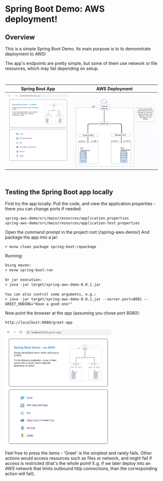 # Spring Boot Demo: AWS deployment!

## Overview
This is a simple Spring Boot Demo.
Its main purpose is to to demonstrate deployment to AWS!

The app's endpoints are pretty simple, but some of them use network or file resources, which
may fail depending on setup.

<br/>

|Spring Boot App|AWS Deployment|
|---------------|--------------|
|<img alt="app" raw="true" src="docs/doc-img/tester_app_large.png" width="350"/>&nbsp;&nbsp;&nbsp;|&nbsp;&nbsp;&nbsp;<img alt="diagram" raw="true" src="docs/doc-img/diagram-lb.png" width="450"/>|

<br/>

## Testing the Spring Boot app locally
First try the app locally:
Pull the code, and view the application.properties - there you can change ports if needed:
```
spring-aws-demo/src/main/resources/application.properties
spring-aws-demo/src/main/resources/application-test.properties
```
Open the command prompt in the project root (/spring-aws-demo/)
And package the app into a jar:
``` 
> mvnw clean package spring-boot:repackage
```
Running: 
```
Using maven:
> mvnw spring-boot:run

Or jar execution:
> java -jar target/spring-aws-demo-0.0.1.jar

You can also control some arguments, e.g.:
> java -jar target/spring-aws-demo-0.0.1.jar --server.port=8081 --GREET_ENDING="Have a good one!"
```
Now point the browser at the app (assuming you chose port 8080):
```
http://localhost:8080/greet-app
```
<img alt="app" raw="true" src="docs/doc-img/tester_app_large.png" width="350"/>

Feel free to press the items - 'Greet' is the simplest and rarely fails.
Other actions would access resources such as files or network, and might fail if access is restricted (that's the whole point! E.g. if we later deploy into an AWS network that limits outbound http connections, than the corresponding action will fail).

